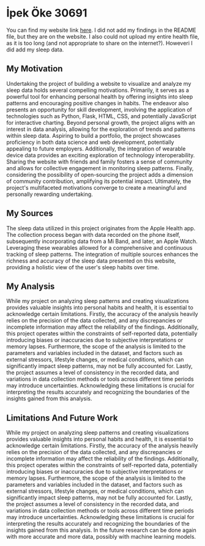 # İpek Öke 30691

You can find my website link [here](https://ipekoke.wixsite.com/210proj).
I did not add my findings in the README file, but they are on the website. I also could not upload my entire health file, as it is too long (and not appropriate to share on the internet?). Howeveri I did add my sleep data.

## My Motivation

Undertaking the project of building a website to visualize and analyze my sleep data holds several compelling motivations. Primarily, it serves as a powerful tool for enhancing personal health by offering insights into sleep patterns and encouraging positive changes in habits. The endeavor also presents an opportunity for skill development, involving the application of technologies such as Python, Flask, HTML, CSS, and potentially JavaScript for interactive charting. Beyond personal growth, the project aligns with an interest in data analysis, allowing for the exploration of trends and patterns within sleep data. Aspiring to build a portfolio, the project showcases proficiency in both data science and web development, potentially appealing to future employers. Additionally, the integration of wearable device data provides an exciting exploration of technology interoperability. Sharing the website with friends and family fosters a sense of community and allows for collective engagement in monitoring sleep patterns. Finally, considering the possibility of open-sourcing the project adds a dimension of community contribution, amplifying its potential impact. Ultimately, the project's multifaceted motivations converge to create a meaningful and personally rewarding undertaking.



## My Sources

The sleep data utilized in this project originates from the Apple Health app. The collection process began with data recorded on the phone itself, subsequently incorporating data from a Mi Band, and later, an Apple Watch. Leveraging these wearables allowed for a comprehensive and continuous tracking of sleep patterns. The integration of multiple sources enhances the richness and accuracy of the sleep data presented on this website, providing a holistic view of the user's sleep habits over time.



## My Analysis

While my project on analyzing sleep patterns and creating visualizations provides valuable insights into personal habits and health, it is essential to acknowledge certain limitations. Firstly, the accuracy of the analysis heavily relies on the precision of the data collected, and any discrepancies or incomplete information may affect the reliability of the findings. Additionally, this project operates within the constraints of self-reported data, potentially introducing biases or inaccuracies due to subjective interpretations or memory lapses. Furthermore, the scope of the analysis is limited to the parameters and variables included in the dataset, and factors such as external stressors, lifestyle changes, or medical conditions, which can significantly impact sleep patterns, may not be fully accounted for. Lastly, the project assumes a level of consistency in the recorded data, and variations in data collection methods or tools across different time periods may introduce uncertainties. Acknowledging these limitations is crucial for interpreting the results accurately and recognizing the boundaries of the insights gained from this analysis.



## Limitations And Future Work

While my project on analyzing sleep patterns and creating visualizations provides valuable insights into personal habits and health, it is essential to acknowledge certain limitations. Firstly, the accuracy of the analysis heavily relies on the precision of the data collected, and any discrepancies or incomplete information may affect the reliability of the findings. Additionally, this project operates within the constraints of self-reported data, potentially introducing biases or inaccuracies due to subjective interpretations or memory lapses. Furthermore, the scope of the analysis is limited to the parameters and variables included in the dataset, and factors such as external stressors, lifestyle changes, or medical conditions, which can significantly impact sleep patterns, may not be fully accounted for. Lastly, the project assumes a level of consistency in the recorded data, and variations in data collection methods or tools across different time periods may introduce uncertainties. Acknowledging these limitations is crucial for interpreting the results accurately and recognizing the boundaries of the insights gained from this analysis.
In the future research can be done again with more accurate and more data, possibly with machine learning models.
